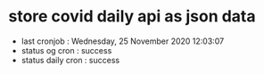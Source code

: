# store covid daily api as json data

- last cronjob : Wednesday, 25 November 2020 12:03:07
- status og cron : success
- status daily cron : success
      
      